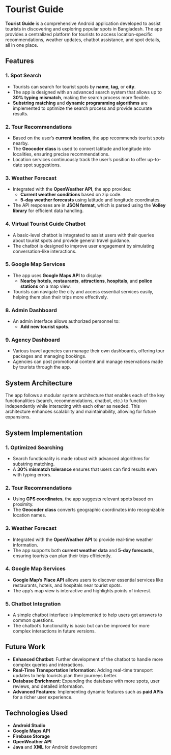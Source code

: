 # Tourist Guide

**Tourist Guide** is a comprehensive Android application developed to assist tourists in discovering and exploring popular spots in Bangladesh. The app provides a centralized platform for tourists to access location-specific recommendations, weather updates, chatbot assistance, and spot details, all in one place.

## Features

### 1. **Spot Search**
- Tourists can search for tourist spots by **name**, **tag**, or **city**.
- The app is designed with an advanced search system that allows up to **30% typing mismatch**, making the search process more flexible.
- **Substring matching** and **dynamic programming algorithms** are implemented to optimize the search process and provide accurate results.

### 2. **Tour Recommendations**
- Based on the user’s **current location**, the app recommends tourist spots nearby.
- The **Geocoder class** is used to convert latitude and longitude into localities, ensuring precise recommendations.
- Location services continuously track the user’s position to offer up-to-date spot suggestions.

### 3. **Weather Forecast**
- Integrated with the **OpenWeather API**, the app provides:
  - **Current weather conditions** based on zip code.
  - **5-day weather forecasts** using latitude and longitude coordinates.
- The API responses are in **JSON format**, which is parsed using the **Volley library** for efficient data handling.

### 4. **Virtual Tourist Guide Chatbot**
- A basic-level chatbot is integrated to assist users with their queries about tourist spots and provide general travel guidance.
- The chatbot is designed to improve user engagement by simulating conversation-like interactions.

### 5. **Google Map Services**
- The app uses **Google Maps API** to display:
  - **Nearby hotels**, **restaurants**, **attractions**, **hospitals**, and **police stations** on a map view.
- Tourists can navigate the city and access essential services easily, helping them plan their trips more effectively.


### 8. **Admin Dashboard**
- An admin interface allows authorized personnel to:
  - **Add new tourist spots**.

### 9. **Agency Dashboard**
- Various travel agencies can manage their own dashboards, offering tour packages and managing bookings.
- Agencies can post promotional content and manage reservations made by tourists through the app.

## System Architecture

The app follows a modular system architecture that enables each of the key functionalities (search, recommendations, chatbot, etc.) to function independently while interacting with each other as needed. This architecture enhances scalability and maintainability, allowing for future expansions.

## System Implementation

### 1. **Optimized Searching**
- Search functionality is made robust with advanced algorithms for substring matching.
- A **30% mismatch tolerance** ensures that users can find results even with typing errors.

### 2. **Tour Recommendations**
- Using **GPS coordinates**, the app suggests relevant spots based on proximity.
- The **Geocoder class** converts geographic coordinates into recognizable location names.

### 3. **Weather Forecast**
- Integrated with the **OpenWeather API** to provide real-time weather information.
- The app supports both **current weather data** and **5-day forecasts**, ensuring tourists can plan their trips efficiently.

### 4. **Google Map Services**
- **Google Map’s Place API** allows users to discover essential services like restaurants, hotels, and hospitals near tourist spots.
- The app’s map view is interactive and highlights points of interest.

### 5. **Chatbot Integration**
- A simple chatbot interface is implemented to help users get answers to common questions.
- The chatbot’s functionality is basic but can be improved for more complex interactions in future versions.


## Future Work

- **Enhanced Chatbot**: Further development of the chatbot to handle more complex queries and interactions.
- **Real-Time Transportation Information**: Adding real-time transport updates to help tourists plan their journeys better.
- **Database Enrichment**: Expanding the database with more spots, user reviews, and detailed information.
- **Advanced Features**: Implementing dynamic features such as **paid APIs** for a richer user experience.


## Technologies Used

- **Android Studio**
- **Google Maps API**
- **Firebase Storage**
- **OpenWeather API**
- **Java** and **XML** for Android development


